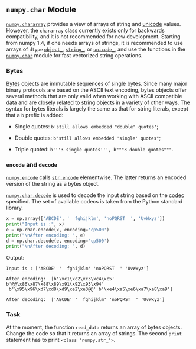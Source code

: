 ## `numpy.char` Module

[`numpy.chararray`](https://numpy.org/doc/stable/reference/generated/numpy.chararray.html) provides a view of arrays of string and [unicode](https://docs.python.org/3/howto/unicode.html) values.
However, the `chararray` class currently exists only for backwards compatibility, and
it is not recommended for new development. Starting from numpy 1.4, if 
one needs arrays of strings, it is recommended to use arrays of `dtype` [`object_`](https://numpy.org/doc/stable/reference/arrays.scalars.html#numpy.object_), 
[`string_`](https://numpy.org/doc/stable/reference/arrays.scalars.html#numpy.string_), or [`unicode_`](https://numpy.org/doc/stable/reference/arrays.scalars.html#numpy.unicode_), and use the functions in the [`numpy.char`](https://numpy.org/doc/stable/reference/routines.char.html) module for 
fast vectorized string operations.

### Bytes

[Bytes](https://docs.python.org/3/library/stdtypes.html#bytes) objects are immutable sequences of single bytes. Since many major binary protocols are based on the ASCII 
text encoding, bytes objects offer several methods that are only valid when working with ASCII compatible data 
and are closely related to string objects in a variety of other ways. The syntax for bytes literals is largely the same as that for string literals, except that a `b` prefix is added:

- Single quotes: `b'still allows embedded "double" quotes'`;

- Double quotes: `b"still allows embedded 'single' quotes"`;

- Triple quoted: `b'''3 single quotes''', b"""3 double quotes"""`.

### `encode` and `decode`

[`numpy.encode`](https://numpy.org/doc/stable/reference/generated/numpy.char.encode.html?highlight=encode) calls [`str.encode`](https://docs.python.org/dev/library/stdtypes.html#str.encode) elementwise. The latter returns an encoded version of the string as a bytes object.

[`numpy.char.decode`](https://numpy.org/doc/stable/reference/generated/numpy.char.decode.html) is used to 
decode the input string based on the [codec](https://docs.python.org/dev/library/codecs.html#module-codecs) specified. 
The set of available codecs is taken from the Python standard library.

```python
x = np.array(['ABCDE', '  fghijklm', 'noPQRST  ', 'UvWxyz'])
print("Input is :", x)
e = np.char.encode(x, encoding='cp500')
print("\nAfter encoding: ", e)
d = np.char.decode(e, encoding='cp500')
print("\nAfter decoding: ", d)
```
Output:
```text
Input is : ['ABCDE' '  fghijklm' 'noPQRST  ' 'UvWxyz']

After encoding:  [b'\xc1\xc2\xc3\xc4\xc5' b'@@\x86\x87\x88\x89\x91\x92\x93\x94'
 b'\x95\x96\xd7\xd8\xd9\xe2\xe3@@' b'\xe4\xa5\xe6\xa7\xa8\xa9']

After decoding:  ['ABCDE' '  fghijklm' 'noPQRST  ' 'UvWxyz']
```

### Task 

At the moment, the function `read_data` returns an array of bytes objects. 
Change the code so that it returns an array of strings. The second `print` statement
has to print `<class 'numpy.str_'>`.


